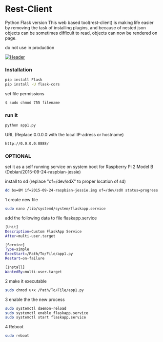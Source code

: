 # Rest-Client 
Python Flask version
This web based tool(rest-client) is making life easier by removing the task of installing plugins, and because of nested json objects can be sometimes difficult to read, objects can now be rendered on page.

do not use in production

[![Header](https://github.com/equal8888/Rest-Client/blob/master/restclient.jpeg "Header")]() 

### Installation

```sh
pip install Flask
pip install -U flask-cors
```

set file permissions
```sh
$ sudo chmod 755 filename
```
### run it


```sh
python app1.py
```
URL (Replace 0.0.0.0 with the local IP-adress or hostname)
```sh
http://0.0.0.0:8888/
```

### OPTIONAL 
set it as a self running service on system boot for Raspberry Pi 2 Model B (Debian/2015-09-24-raspbian-jessie)

install to sd (replace "of=/dev/sdX" to proper location of sd)
```sh
dd bs=8M if=2015-09-24-raspbian-jessie.img of=/dev/sdX status=progress
```

1 create new file
```sh
sudo nano /lib/systemd/system/flaskapp.service
```
add the following data to file flaskapp.service
```sh
[Unit]
Description=Custom FlaskApp Service
After=multi-user.target

[Service]
Type=simple
ExecStart=/Path/To/File/app1.py
Restart=on-failure

[Install]
WantedBy=multi-user.target
```


2 make it executable
```sh
sudo chmod u+x /Path/To/File/app1.py
```

3 enable the the new process
```sh
sudo systemctl daemon-reload
sudo systemctl enable flaskapp.service
sudo systemctl start flaskapp.service
```



4 Reboot
```sh
sudo reboot
```
